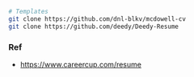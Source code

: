 

```bash
# Templates
git clone https://github.com/dnl-blkv/mcdowell-cv
git clone https://github.com/deedy/Deedy-Resume
```

### Ref
- https://www.careercup.com/resume
